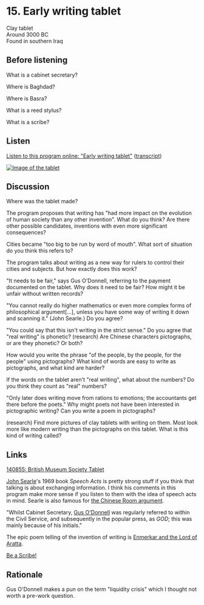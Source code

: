 # 15. Early writing tablet

Clay tablet  
Around 3000 BC  
Found in southern Iraq


## Before listening

What is a cabinet secretary?

Where is Baghdad?

Where is Basra?

What is a reed stylus?

What is a scribe?


## Listen

[Listen to this program online:
"Early writing tablet"](http://www.bbc.co.uk/ahistoryoftheworld/objects/TnAQ0B8bQkSJzKZFWo6F-g)
([transcript](http://www.bbc.co.uk/ahistoryoftheworld/about/transcripts/episode15/))

[![Image of the tablet](https://upload.wikimedia.org/wikipedia/commons/thumb/7/76/Pictographs_Recording_the_Allocation_of_Beer_%28London%2C_England%29.jpg/320px-Pictographs_Recording_the_Allocation_of_Beer_%28London%2C_England%29.jpg)](https://commons.wikimedia.org/wiki/File:Pictographs_Recording_the_Allocation_of_Beer_%28London%2C_England%29.jpg)


## Discussion

Where was the tablet made?

The program proposes that writing has "had more impact on the evolution
of human society than any other invention". What do you think? Are there
other possible candidates, inventions with even more significant
consequences?

Cities became "too big to be run by word of mouth". What sort of
situation do you think this refers to?

The program talks about writing as a new way for rulers to control their
cities and subjects. But how exactly does this work?

"It needs to be fair," says Gus O'Donnell, referring to the payment
documented on the tablet. Why does it need to be fair? How might it be
unfair without written records?

"You cannot really do higher mathematics or even more complex forms of
philosophical argument[...], unless you have some way of writing it down
and scanning it." (John Searle.) Do you agree?

"You could say that this isn't writing in the strict sense." Do you
agree that "real writing" is phonetic? (research) Are Chinese characters
pictographs, or are they phonetic? Or both?

How would you write the phrase "of the people, by the people, for the
people" using pictographs? What kind of words are easy to write as
pictographs, and what kind are harder?

If the words on the tablet aren't "real writing", what about the
numbers? Do you think they count as "real" numbers?

"Only later does writing move from rations to emotions; the accountants
get there before the poets." Why might poets not have been interested in
pictographic writing? Can you write a poem in pictographs?

(research) Find more pictures of clay tablets with writing on them. Most
look more like modern writing than the pictographs on this tablet. What
is this kind of writing called?


## Links

[140855: British Museum Society Tablet](http://www.britishmuseum.org/research/collection_online/collection_object_details.aspx?objectId=327218&partId=1)

[John Searle](https://en.wikipedia.org/wiki/John_Searle)'s 1969 book
_Speech Acts_ is pretty strong stuff if you think that talking is about
exchanging information. I think his comments in this program make more
sense if you listen to them with the idea of speech acts in mind.
Searle is also famous for
[the Chinese Room argument](http://www.consciousentities.com/searle.htm).

"Whilst Cabinet Secretary,
[Gus O'Donnell](https://en.wikipedia.org/wiki/Gus_O%27Donnell) was
regularly referred to within the Civil Service, and subsequently in the
popular press, as *GOD*; this was mainly because of his initials."

The epic poem telling of the invention of writing is
[Enmerkar and the Lord of Aratta](https://en.wikipedia.org/wiki/Enmerkar_and_the_Lord_of_Aratta).

[Be a Scribe!](http://www.ancient.eu/article/189/)


## Rationale

Gus O'Donnell makes a pun on the term "liquidity crisis" which I thought
not worth a pre-work question.
